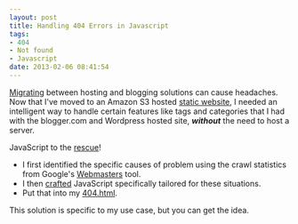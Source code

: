 ```yaml
---
layout: post
title: Handling 404 Errors in Javascript
tags: 
- 404
- Not found
- Javascript
date: 2013-02-06 08:41:54
---
```


[Migrating](/blog/colophon.html) between hosting and blogging solutions can cause headaches. Now that I've moved to an Amazon S3 hosted [static website](/blog/2011/08/24/static-blog-using-jekyll/), I needed an intelligent way to handle certain features like tags and categories that I had with the blogger.com and Wordpress hosted site, _**without**_ the need to host a server.

JavaScript to the [rescue](https://github.com/scharan/scharan.github.com/blob/master/_includes/error.html)! 

- I first identified the specific causes of problem using the crawl statistics from Google's [Webmasters](https://www.google.com/webmasters/tools/home) tool.
- I then [crafted](https://github.com/scharan/scharan.github.com/blob/master/_includes/error.html) JavaScript specifically tailored for these situations.
- Put that into my [404.html](https://github.com/scharan/scharan.github.com/blob/master/_includes/error.html).

This solution is specific to my use case, but you can get the idea.

